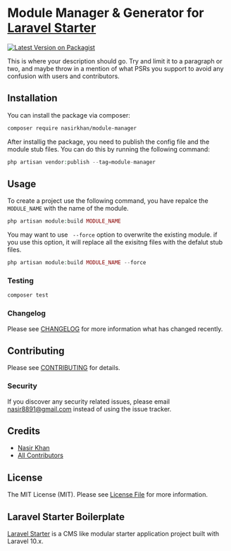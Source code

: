 # Module Manager & Generator for [Laravel Starter](https://github.com/nasirkhan/laravel-starter)

[![Latest Version on Packagist](https://img.shields.io/packagist/v/nasirkhan/module-manager.svg?style=flat-square)](https://packagist.org/packages/nasirkhan/module-manager)


This is where your description should go. Try and limit it to a paragraph or two, and maybe throw in a mention of what PSRs you support to avoid any confusion with users and contributors.

## Installation

You can install the package via composer:

```bash
composer require nasirkhan/module-manager
```

After installig the package, you need to publish the config file and the module stub files. You can do this by running the following command:

```php
php artisan vendor:publish --tag=module-manager
```


## Usage

To create a project use the following command, you have repalce the `MODULE_NAME` with the name of the module. 

```php
php artisan module:build MODULE_NAME
```

You may want to use ` --force` option to overwrite the existing module. if you use this option, it will replace all the exisitng files with the defalut stub files.


```php
php artisan module:build MODULE_NAME --force
```

### Testing

```bash
composer test
```

### Changelog

Please see [CHANGELOG](CHANGELOG.md) for more information what has changed recently.

## Contributing

Please see [CONTRIBUTING](CONTRIBUTING.md) for details.

### Security

If you discover any security related issues, please email nasir8891@gmail.com instead of using the issue tracker.

## Credits

-   [Nasir Khan](https://github.com/nasirkhan)
-   [All Contributors](../../contributors)

## License

The MIT License (MIT). Please see [License File](LICENSE.md) for more information.

## Laravel Starter Boilerplate

[Laravel Starter](https://github.com/nasirkhan/laravel-starter) is a CMS like modular starter application project built with Laravel 10.x. 

